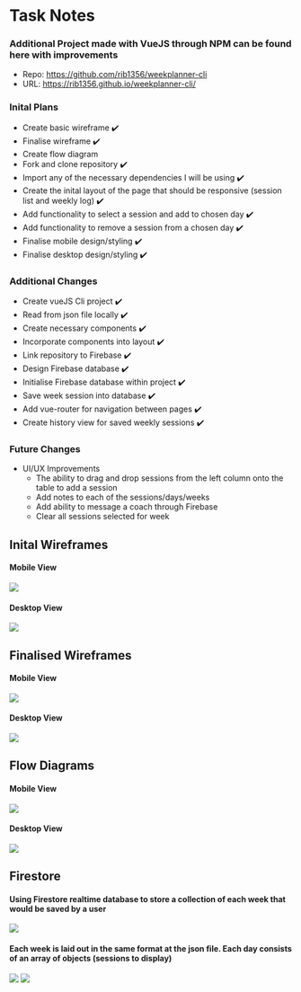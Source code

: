 # Task Notes

### Additional Project made with VueJS through NPM can be found here with improvements
- Repo: https://github.com/rib1356/weekplanner-cli
- URL: https://rib1356.github.io/weekplanner-cli/

### Inital Plans
- Create basic wireframe ✔️
- Finalise wireframe ✔️
- Create flow diagram
- Fork and clone repository ✔️
- Import any of the necessary dependencies I will be using ✔️
- Create the inital layout of the page that should be responsive (session list and weekly log) ✔️
- Add functionality to select a session and add to chosen day ✔️
- Add functionality to remove a session from a chosen day ✔️
- Finalise mobile design/styling ✔️
- Finalise desktop design/styling ✔️

### Additional Changes
- Create vueJS Cli project ✔️
- Read from json file locally ✔️
- Create necessary components ✔️
- Incorporate components into layout ✔️
- Link repository to Firebase ✔️
- Design Firebase database ✔️
- Initialise Firebase database within project ✔️
- Save week session into database ✔️
- Add vue-router for navigation between pages ✔️
- Create history view for saved weekly sessions ✔️

### Future Changes
- UI/UX Improvements
  - The ability to drag and drop sessions from the left column onto the table to add a session
  - Add notes to each of the sessions/days/weeks
  - Add ability to message a coach through Firebase
  - Clear all sessions selected for week

## Inital Wireframes
#### Mobile View
![](./TaskWireframes/InitialWireframeMobile.jpg)
#### Desktop View
![](./TaskWireframes/InitialWireframeDesktop.jpg)

## Finalised Wireframes
#### Mobile View
![](./TaskWireframes/WireframeMobile.png)
#### Desktop View
![](./TaskWireframes/WireframeDesktop.png)

## Flow Diagrams
#### Mobile View
![](./TaskWireframes/FlowDiagramMobile.png)
#### Desktop View
![](./TaskWireframes/FlowDiagramDesktop.png)

## Firestore
#### Using Firestore realtime database to store a collection of each week that would be saved by a user
![](./TaskWireframes/Firebase1.png)
#### Each week is laid out in the same format at the json file. Each day consists of an array of objects (sessions to display)
![](./TaskWireframes/Firebase2.png)
![](./TaskWireframes/Firebase3.png)

